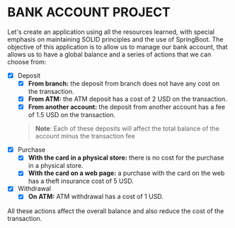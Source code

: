 # BANK ACCOUNT PROJECT

Let's create an application using all the resources learned, with special emphasis on maintaining SOLID principles and the use of SpringBoot. The objective of this application is to allow us to manage our bank account, that allows us to have a global balance and a series of actions that we can choose from:

- [X] Deposit 
  - [X] **From branch:** the deposit from branch does not have any cost on the transaction.
  - [X] **From ATM:** the ATM deposit has a cost of 2 USD on the transaction.
  - [X] **From another account:** the deposit from another account has a fee of 1.5 USD on the transaction.
  > **Note**: Each of these deposits will affect the total balance of the account minus the transaction fee
- [X] Purchase
  - [X] **With the card in a physical store:** there is no cost for the purchase in a physical store.
  - [X] **With the card on a web page:** a purchase with the card on the web has a theft insurance cost of 5 USD.
- [X] Withdrawal
  - [X] **On ATM:** ATM withdrawal has a cost of 1 USD.

All these actions affect the overall balance and also reduce the cost of the transaction.
